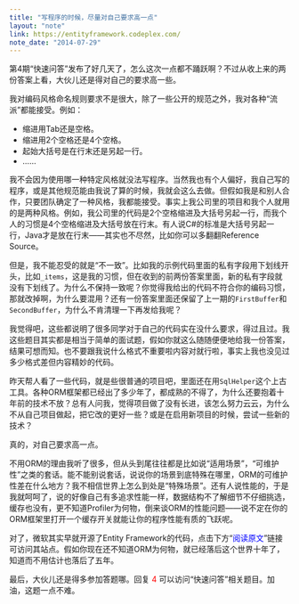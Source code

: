 ```yaml
---
title: "写程序的时候，尽量对自己要求高一点"
layout: "note"
link: https://entityframework.codeplex.com/
note_date: "2014-07-29"
---
```


第4期“快速问答”发布了好几天了，怎么这次一点都不踊跃啊？不过从收上来的两份答案上看，大伙儿还是得对自己的要求高一些。

我对编码风格命名规则要求不是很大，除了一些公开的规范之外，我对各种“流派”都能接受。例如：

* 缩进用Tab还是空格。
* 缩进用2个空格还是4个空格。
* 起始大括号是在行末还是另起一行。
* ……

我不会因为使用哪一种特定风格就没法写程序。当然我也有个人偏好，我自己写的程序，或是其他规范能由我说了算的时候，我就会这么去做。但假如我是和别人合作，只要团队确定了一种风格，我都能接受。事实上我公司里的项目和我个人就用的是两种风格。例如，我公司里的代码是2个空格缩进及大括号另起一行，而我个人的习惯是4个空格缩进及大括号放在行末。有人说C#的标准是大括号另起一行，Java才是放在行末——其实也不尽然，比如你可以多翻翻Reference Source。

但是，我不能忍受的就是“不一致”。比如我的示例代码里面的私有字段用下划线开头，比如`_items`，这是我的习惯，但在收到的前两份答案里面，新的私有字段就没有下划线了。为什么不保持一致呢？你觉得我给出的代码不符合你的编码习惯，那就改掉啊，为什么要混用？还有一份答案里面还保留了上一期的`FirstBuffer`和`SecondBuffer`，为什么不肯清理一下再发给我呢？

我觉得吧，这些都说明了很多同学对于自己的代码实在没什么要求，得过且过。我这些题目其实都是相当于简单的面试题，假如你就这么随随便便地给我一份答案，结果可想而知。也不要跟我说什么格式不重要啦内容对就行啦，事实上我也没见过多少格式差但内容精妙的代码。

昨天帮人看了一些代码，就是些很普通的项目吧，里面还在用`SqlHelper`这个上古工具。各种ORM框架都已经出了多少年了，都成熟的不得了，为什么还要抱着十年前的技术不放？总有人问我，觉得项目做了没有长进，该怎么努力云云，为什么不从自己项目做起，把它改的更好一些？或是在启用新项目的时候，尝试一些新的技术？

真的，对自己要求高一点。

不用ORM的理由我听了很多，但从头到尾往往都是比如说“适用场景”，“可维护性”之类的套话。能不能别说套话，说说你的场景到底特殊在哪里，ORM的可维护性差在什么地方？我不相信世界上怎么到处是“特殊场景”。还有人说性能的，于是我就呵呵了，说的好像自己有多追求性能一样，数据结构不了解细节不仔细挑选，缓存也没有，更不知道Profiler为何物，倒来谈ORM的性能问题——说不定在你的ORM框架里打开一个缓存开关就能让你的程序性能有质的飞跃呢。

对了，微软其实早就开源了Entity Framework的代码，点击下方“<span style="color:blue;">阅读原文</span>”链接可访问其站点。假如你现在还不知道ORM为何物，就已经落后这个世界十年了，知道而不用估计也落后了五年。

最后，大伙儿还是得多参加答题哪。回复 <span style="color:red;">4</span> 可以访问“快速问答”相关题目。加油，这题一点不难。